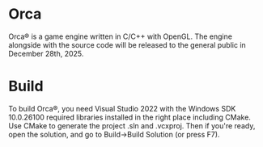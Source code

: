 # Orca
Orca® is a game engine written in C/C++ with OpenGL. The engine alongside with the source code will be released to the general public in December 28th, 2025.

# Build
To build Orca®, you need Visual Studio <any edition> 2022 with the Windows SDK 10.0.26100 required libraries installed in the right place including CMake. Use CMake to generate the project .sln and .vcxproj. Then if you're ready, open the solution, and go to Build->Build Solution (or press F7).
